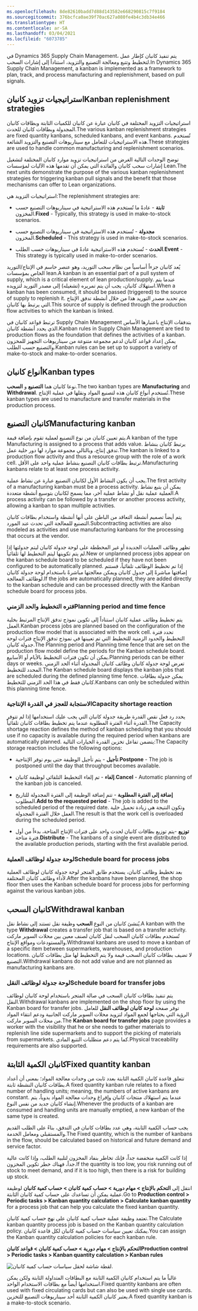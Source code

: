 ```yaml
---
ms.openlocfilehash: 8de82610badd7d88d143582e668290815c7f9184
ms.sourcegitcommit: 376bcfca0ae39f70ac627a080fe4b4c3db34e466
ms.translationtype: HT
ms.contentlocale: ar-SA
ms.lasthandoff: 03/04/2021
ms.locfileid: "6073785"
---
```

<span data-ttu-id="adf4f-101">في Dynamics 365 Supply Chain Management، يتم تنفيذ كانبان كإطار عمل لتخطيط وتتبع ومعالجة التصنيع والتزويد، استناداً إلى إشارات السحب.</span><span class="sxs-lookup"><span data-stu-id="adf4f-101">In Dynamics 365 Supply Chain Management, a kanban is implemented as a framework to plan, track, and process manufacturing and replenishment, based on pull signals.</span></span>

## <a name="kanban-replenishment-strategies"></a><span data-ttu-id="adf4f-102">استراتيجيات تزويد كانبان</span><span class="sxs-lookup"><span data-stu-id="adf4f-102">Kanban replenishment strategies</span></span>

<span data-ttu-id="adf4f-103">استراتيجيات التزويد المختلفة في كانبان عبارة عن كانبان للكميات الثابتة وبطاقات كانبان المجدولة وبطاقات كانبان للحدث.</span><span class="sxs-lookup"><span data-stu-id="adf4f-103">The various kanban replenishment strategies are fixed quantity kanbans, scheduled kanbans, and event kanbans.</span></span> <span data-ttu-id="adf4f-104">تُستخدم هذه الاستراتيجيات للتعامل مع سيناريوهات التصنيع والتزويد الشائعة.</span><span class="sxs-lookup"><span data-stu-id="adf4f-104">These strategies are used to handle common manufacturing and replenishment scenarios.</span></span>

<span data-ttu-id="adf4f-105">توضح الوحدات التالية الغرض من استراتيجيات تزويد موارد كانبان المختلفة لتشغيل إشارات سحب كانبان والفائدة التي يمكن أن تقدمها هذه الآليات لمؤسسات Lean.</span><span class="sxs-lookup"><span data-stu-id="adf4f-105">The next units demonstrate the purpose of the various kanban replenishment strategies for triggering kanban pull signals and the benefit that those mechanisms can offer to Lean organizations.</span></span>

<span data-ttu-id="adf4f-106">استراتيجيات التزويد هي:</span><span class="sxs-lookup"><span data-stu-id="adf4f-106">The replenishment strategies are:</span></span>

-   <span data-ttu-id="adf4f-107">**ثابتة** - عادةً ما تُستخدم هذه الاستراتيجية في سيناريوهات التصنيع حسب المخزون.</span><span class="sxs-lookup"><span data-stu-id="adf4f-107">**Fixed** - Typically, this strategy is used in make-to-stock scenarios.</span></span>

-   <span data-ttu-id="adf4f-108">**مجدولة** - تُستخدم هذه الاستراتيجية في سيناريوهات التصنيع حسب المخزون.</span><span class="sxs-lookup"><span data-stu-id="adf4f-108">**Scheduled** - This strategy is used in make-to-stock scenarios.</span></span>

-   <span data-ttu-id="adf4f-109">**الحدث** - تُستخدم هذه الاستراتيجية عادةً في سيناريوهات حسب الطلب.</span><span class="sxs-lookup"><span data-stu-id="adf4f-109">**Event** - This strategy is typically used in make-to-order scenarios.</span></span>

<span data-ttu-id="adf4f-110">يُعد كانبان جزءاً أساسياً من نظام سحب التوريد، وهو عنصر حاسم في الإنتاج/التوريد الخاص بمؤسسات lean.</span><span class="sxs-lookup"><span data-stu-id="adf4f-110">A kanban is an essential part of a pull system of supply, which is a critical element of lean production/supply.</span></span> <span data-ttu-id="adf4f-111">عندما يتم استهلاك كانبان، يجب أن يتم تمريره (تشغيله) إلى مصدر التوريد لتزويده.</span><span class="sxs-lookup"><span data-stu-id="adf4f-111">When a kanban has been consumed, it should be passed (triggered) to the source of supply to replenish it.</span></span> <span data-ttu-id="adf4f-112">يتم تحديد مصدر التوريد هذا من خلال أنشطة تدفق الإنتاج التي يرتبط بها كانبان.</span><span class="sxs-lookup"><span data-stu-id="adf4f-112">This source of supply is defined through the production flow activities to which the kanban is linked.</span></span>

<span data-ttu-id="adf4f-113">ترتبط قواعد كانبان في Supply Chain Management بتدفقات الإنتاج باعتبارها الأساس الذي يحدد أنشطة كانبان.</span><span class="sxs-lookup"><span data-stu-id="adf4f-113">Kanban rules in Supply Chain Management are tied to production flows as the foundation that defines the activities of a kanban.</span></span> <span data-ttu-id="adf4f-114">يمكن إعداد قواعد كانبان لدعم مجموعة متنوعة من سيناريوهات التجهيز للمخزون والتصنيع حسب الطلب.</span><span class="sxs-lookup"><span data-stu-id="adf4f-114">Kanban rules can be set up to support a variety of make-to-stock and make-to-order scenarios.</span></span>

## <a name="kanban-types"></a><span data-ttu-id="adf4f-115">أنواع كانبان</span><span class="sxs-lookup"><span data-stu-id="adf4f-115">Kanban types</span></span>

<span data-ttu-id="adf4f-116">نوعا كانبان هما **التصنيع** و **السحب**.</span><span class="sxs-lookup"><span data-stu-id="adf4f-116">The two kanban types are **Manufacturing** and **Withdrawal**.</span></span> <span data-ttu-id="adf4f-117">تُستخدم أنواع كانبان هذه لتصنيع المواد ونقلها في عملية الإنتاج.</span><span class="sxs-lookup"><span data-stu-id="adf4f-117">These kanban types are used to manufacture and transfer materials in the production process.</span></span>


## <a name="manufacturing-kanban"></a><span data-ttu-id="adf4f-118">كانبان التصنيع</span><span class="sxs-lookup"><span data-stu-id="adf4f-118">Manufacturing kanban</span></span>

<span data-ttu-id="adf4f-119">يتم تعيين كانبان من نوع التصنيع لعملية تقوم بإضافة قيمة.</span><span class="sxs-lookup"><span data-stu-id="adf4f-119">A kanban of the type Manufacturing is assigned to a process that adds value.</span></span> <span data-ttu-id="adf4f-120">يرتبط كانبان بنشاط تدفق إنتاج، وبالتالي مجموعة موارد لها دور خلية عمل.</span><span class="sxs-lookup"><span data-stu-id="adf4f-120">The kanban is linked to a production flow activity and thus a resource group with the role of a work cell.</span></span> <span data-ttu-id="adf4f-121">ترتبط بطاقات كانبان التصنيع بنشاط عملية واحد على الأقل.</span><span class="sxs-lookup"><span data-stu-id="adf4f-121">Manufacturing kanbans relate to at least one process activity.</span></span>

<span data-ttu-id="adf4f-122">يجب أن يكون النشاط الأول لكانبان التصنيع عبارة عن نشاط عملية.</span><span class="sxs-lookup"><span data-stu-id="adf4f-122">The first activity of a manufacturing kanban must be a process activity.</span></span>
<span data-ttu-id="adf4f-123">يمكن أن يتبع نشاط العملية عملية نقل أو نشاط عملية آخر، مما يسمح لكانبان بتوسيع أنشطة متعددة.</span><span class="sxs-lookup"><span data-stu-id="adf4f-123">A process activity can be followed by a transfer or another process activity, allowing a kanban to span multiple activities.</span></span>

<span data-ttu-id="adf4f-124">يتم أيضاً تصميم أنشطة التعاقد من الباطن على أنها أنشطة واستخدام بطاقات كانبان التصنيع للمعالجة التي تحدث عند المورد.</span><span class="sxs-lookup"><span data-stu-id="adf4f-124">Subcontracting activities are also modeled as activities and use manufacturing kanbans for the processing that occurs at the vendor.</span></span>

<span data-ttu-id="adf4f-125">تظهر وظائف العمليات الجديدة أو غير المخططة على لوحة جدولة كانبان ليتم جدولتها إذا لم يتم تكوينها ليتم التخطيط لها تلقائياً.</span><span class="sxs-lookup"><span data-stu-id="adf4f-125">New or unplanned process jobs appear on the kanban schedule board to be scheduled if they have not been configured to be automatically planned.</span></span> <span data-ttu-id="adf4f-126">إذا تم تخطيط الوظائف تلقائياً، فستتم إضافتها مباشرةً إلى جدول كانبان ويمكن معالجتها مباشرةً باستخدام لوحة جدولة كانبان لوظائف المعالجة.</span><span class="sxs-lookup"><span data-stu-id="adf4f-126">If the jobs are automatically planned, they are added directly to the kanban schedule and can be processed directly with the Kanban schedule board for process jobs.</span></span>

### <a name="planning-period-and-time-fence"></a><span data-ttu-id="adf4f-127">فتره التخطيط والحد الزمني</span><span class="sxs-lookup"><span data-stu-id="adf4f-127">Planning period and time fence</span></span>

<span data-ttu-id="adf4f-128">يتم تخطيط وظائف عملية كانبان استناداً إلى تكوين نموذج تدفق الإنتاج المرتبط بخلية العمل.</span><span class="sxs-lookup"><span data-stu-id="adf4f-128">Kanban process jobs are planned based on the configuration of the production flow model that is associated with the work cell.</span></span> <span data-ttu-id="adf4f-129">تحدد فترة التخطيط والحدود الزمنية للتخطيط التي تم تعيينها في نموذج تدفق الإنتاج فترات لوحة جدولة كانبان.</span><span class="sxs-lookup"><span data-stu-id="adf4f-129">The Planning period and Planning time fence that are set on the production flow model define the periods for the Kanban schedule board.</span></span> <span data-ttu-id="adf4f-130">يمكن أن تكون فترات التخطيط بالأيام أو الأسابيع.</span><span class="sxs-lookup"><span data-stu-id="adf4f-130">Planning periods can be either days or weeks.</span></span> <span data-ttu-id="adf4f-131">تعرض لوحة جدولة كانبان وظائف كانبان المجدولة أثناء الحد الزمني المحدد للتخطيط.</span><span class="sxs-lookup"><span data-stu-id="adf4f-131">The Kanban schedule board displays the kanban jobs that are scheduled during the defined planning time fence.</span></span> <span data-ttu-id="adf4f-132">يمكن جدولة بطاقات كانبان فقط في هذا الحد الزمني للتخطيط.</span><span class="sxs-lookup"><span data-stu-id="adf4f-132">Kanbans can only be scheduled within this planning time fence.</span></span>

### <a name="capacity-shortage-reaction"></a><span data-ttu-id="adf4f-133">الاستجابة للعجز في القدرة الإنتاجية</span><span class="sxs-lookup"><span data-stu-id="adf4f-133">Capacity shortage reaction</span></span>

<span data-ttu-id="adf4f-134">يحدد رد فعل نقص القدرة طريقة جدولة كانبان التي يجب عليك استخدامها إذا لم تتوفر القدرة أثناء الفترة المطلوبة عندما يتم تخطيط بطاقات كانبان تلقائياً.</span><span class="sxs-lookup"><span data-stu-id="adf4f-134">The Capacity shortage reaction defines the method of kanban scheduling that you should use if no capacity is available during the required period when kanbans are automatically planned.</span></span> <span data-ttu-id="adf4f-135">يتضمن تفاعل تخزين القدرة الخيارات التالية:</span><span class="sxs-lookup"><span data-stu-id="adf4f-135">The Capacity storage reaction includes the following options:</span></span>

-   <span data-ttu-id="adf4f-136">**تأجيل** - يتم تأجيل الوظيفة حتى يوم توفر الإنتاجية.</span><span class="sxs-lookup"><span data-stu-id="adf4f-136">**Postpone** - The job is postponed until the day that throughput becomes available.</span></span>

-   <span data-ttu-id="adf4f-137">**إلغاء** - تم إلغاء التخطيط التلقائي لوظيفة كانبان.</span><span class="sxs-lookup"><span data-stu-id="adf4f-137">**Cancel** - Automatic planning of the kanban job is canceled.</span></span>

-   <span data-ttu-id="adf4f-138">**إضافة إلى الفترة المطلوبة** - تتم إضافة الوظيفة إلى الفترة المجدولة للتاريخ المطلوب.</span><span class="sxs-lookup"><span data-stu-id="adf4f-138">**Add to the requested period** - The job is added to the scheduled period of the required date.</span></span> <span data-ttu-id="adf4f-139">وتكون النتيجة هي زيادة تحميل خلية العمل خلال الفترة المجدولة.</span><span class="sxs-lookup"><span data-stu-id="adf4f-139">The result is that the work cell is overloaded during the scheduled period.</span></span>

-   <span data-ttu-id="adf4f-140">**توزيع** -يتم توزيع بطاقات كانبان لحدث واحد على فترات الإنتاج المتاحة، بدءاً من أول فترة متاحة.</span><span class="sxs-lookup"><span data-stu-id="adf4f-140">**Distribute** - The kanbans of a single event are distributed to the available production periods, starting with the first available period.</span></span>

### <a name="schedule-board-for-process-jobs"></a><span data-ttu-id="adf4f-141">لوحة جدولة لوظائف العملية</span><span class="sxs-lookup"><span data-stu-id="adf4f-141">Schedule board for process jobs</span></span>

<span data-ttu-id="adf4f-142">بعد تخطيط وظائف كانبان، يستخدم طابق المتجر لوحة جدولة كانبان لوظائف العملية لأداء وظائف كانبان المختلفة.</span><span class="sxs-lookup"><span data-stu-id="adf4f-142">After the kanbans have been planned, the shop floor then uses the Kanban schedule board for process jobs for performing against the various kanban jobs.</span></span>

## <a name="withdrawal-kanban"></a><span data-ttu-id="adf4f-143">كانبان السحب</span><span class="sxs-lookup"><span data-stu-id="adf4f-143">Withdrawal kanban</span></span>

<span data-ttu-id="adf4f-144">يُنشئ كانبان من النوع **السحب** وظيفة نقل تستند إلى نشاط نقل.</span><span class="sxs-lookup"><span data-stu-id="adf4f-144">A kanban with the type **Withdrawal** creates a transfer job that is based on a transfer activity.</span></span> <span data-ttu-id="adf4f-145">تُستخدم بطاقات كانبان السحب لنقل كانبان لصنف معين بين محلات السوبر ماركت والمستودعات ومواقع الإنتاج.</span><span class="sxs-lookup"><span data-stu-id="adf4f-145">Withdrawal kanbans are used to move a kanban of a specific item between supermarkets, warehouses, and production locations.</span></span> <span data-ttu-id="adf4f-146">لا تضيف بطاقات كانبان السحب قيمة ولا يتم التخطيط لها مثل بطاقات كانبان التصنيع.</span><span class="sxs-lookup"><span data-stu-id="adf4f-146">Withdrawal kanbans do not add value and are not planned as manufacturing kanbans are.</span></span>

### <a name="schedule-board-for-transfer-jobs"></a><span data-ttu-id="adf4f-147">لوحة جدولة لوظائف النقل</span><span class="sxs-lookup"><span data-stu-id="adf4f-147">Schedule board for transfer jobs</span></span>

<span data-ttu-id="adf4f-148">يتم تنفيذ بطاقات كانبان السحب في صالة المتجر باستخدام لوحة كانبان لوظائف النقل.</span><span class="sxs-lookup"><span data-stu-id="adf4f-148">Withdrawal kanbans are implemented on the shop floor by using the Kanban board for transfer jobs.</span></span> <span data-ttu-id="adf4f-149">توفر صفحة **لوحة كانبان لوظائف النقل** للعامل الرؤية التي يحتاجها لجمع المواد لتزويد محلات السوبر ماركت الجانبية ودعم انتقاء المواد من محلات السوبر ماركت.</span><span class="sxs-lookup"><span data-stu-id="adf4f-149">The **Kanban board for transfer jobs** page provides a worker with the visibility that he or she needs to gather materials to replenish line side supermarkets and to support the picking of materials from supermarkets.</span></span> <span data-ttu-id="adf4f-150">كما يتم دعم متطلبات التتبع المادي.</span><span class="sxs-lookup"><span data-stu-id="adf4f-150">Physical traceability requirements are also supported.</span></span> 


## <a name="fixed-quantity-kanban"></a><span data-ttu-id="adf4f-151">كانبان الكمية الثابتة</span><span class="sxs-lookup"><span data-stu-id="adf4f-151">Fixed quantity kanban</span></span>

<span data-ttu-id="adf4f-152">تتعلق قاعدة كانبان الكمية الثابتة بعدد ثابت من وحدات معالجة المواد؛ بمعنى أن أعداد بطاقات كانبان النشطة ثابتة.</span><span class="sxs-lookup"><span data-stu-id="adf4f-152">A fixed quantity kanban rule relates to a fixed number of handling units; meaning, the numbers of active kanbans are constant.</span></span> <span data-ttu-id="adf4f-153">عندما يتم استهلاك منتجات كانبان وإفراغ وحدات معالجة المواد يدوياً، يتم إنشاء كانبان جديد من نفس النوع.</span><span class="sxs-lookup"><span data-stu-id="adf4f-153">Whenever the products of a kanban are consumed and handling units are manually emptied, a new kanban of the same type is created.</span></span>

<span data-ttu-id="adf4f-154">يجب حساب الكمية الثابتة، وهي عدد بطاقات كانبان في التدفق، بناءً على الطلب القديم والمستقبلي ومعامل الخدمة.</span><span class="sxs-lookup"><span data-stu-id="adf4f-154">The Fixed quantity, which is the number of kanbans in the flow, should be calculated based on historical and future demand and service factor.</span></span>

<span data-ttu-id="adf4f-155">إذا كانت الكمية منخفضة جداً، فإنك تخاطر بنفاد المخزون لتلبية الطلب، وإذا كانت عالية جداً، فهناك خطر تكوين المخزون.</span><span class="sxs-lookup"><span data-stu-id="adf4f-155">If the quantity is too low, you risk running out of stock to meet demand, and if it is too high, then there is a risk for building up stock.</span></span>

<span data-ttu-id="adf4f-156">انتقل إلى **التحكم بالإنتاج > مهام دورية > حساب كمية كانبان > حساب كمية كانبان** لوظيفة عملية يمكن أن تساعدك على حساب كمية كانبان الثابتة.</span><span class="sxs-lookup"><span data-stu-id="adf4f-156">Go to **Production control > Periodic tasks > Kanban quantity calculation > Calculate kanban quantity** for a process job that can help you calculate the fixed kanban quantity.</span></span>

<span data-ttu-id="adf4f-157">تعتمد وظيفة عملية حساب كمية كانبان على نهج حساب كمية كانبان.</span><span class="sxs-lookup"><span data-stu-id="adf4f-157">The Calculate kanban quantity process job is based on the Kanban quantity calculation policy.</span></span> <span data-ttu-id="adf4f-158">يمكنك تعيين سياسات حساب كمية كانبان لكل قاعدة كانبان.</span><span class="sxs-lookup"><span data-stu-id="adf4f-158">You can assign the Kanban quantity calculation policies for each kanban rule.</span></span>

<span data-ttu-id="adf4f-159">**التحكم بالإنتاج > مهام دورية > حساب كمية كانبان > قواعد كانبان**</span><span class="sxs-lookup"><span data-stu-id="adf4f-159">**Production control > Periodic tasks > Kanban quantity calculation > Kanban rules**</span></span>

![لقطة شاشة لحقل سياسات حساب كمية كانبان.](../media/calculate-kanban-quantity-2.png)

<span data-ttu-id="adf4f-161">غالباً ما يتم استخدام كانبان الكمية الثابتة مع البطاقات المتداولة الثابتة ولكن يمكن استخدامها أيضاً مع بطاقات الاستخدام الواحد.</span><span class="sxs-lookup"><span data-stu-id="adf4f-161">Fixed quantity kanbans are often used with fixed circulating cards but can also be used with single use cards.</span></span> <span data-ttu-id="adf4f-162">يعتبر كانبان الكمية الثابتة أحد سيناريوهات التصنيع للتخزين.</span><span class="sxs-lookup"><span data-stu-id="adf4f-162">A fixed quantity kanban is a make-to-stock scenario.</span></span> 
